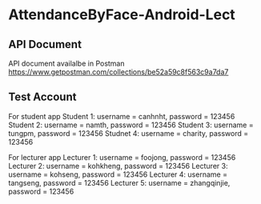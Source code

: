 # AttendanceByFace-Android-Lect

## API Document

API document availalbe in Postman 
  https://www.getpostman.com/collections/be52a59c8f563c9a7da7

## Test Account

For student app
	Student 1: username = canhnht, password = 123456
	Student 2: username = namth, password = 123456
	Student 3: username = tungpm, password = 123456
	Studnet 4: username = charity, password = 123456

For lecturer app
	Lecturer 1: username = foojong, password = 123456
	Lecturer 2: username = kohkheng, password = 123456
	Lecturer 3: username = kohseng, password = 123456
	Lecturer 4: username = tangseng, password = 123456
	Lecturer 5: username = zhangqinjie, password = 123456
